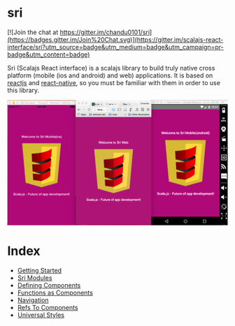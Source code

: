 # sri

[![Join the chat at https://gitter.im/chandu0101/sri](https://badges.gitter.im/Join%20Chat.svg)](https://gitter.im/scalajs-react-interface/sri?utm_source=badge&utm_medium=badge&utm_campaign=pr-badge&utm_content=badge)

Sri (Scalajs React interface) is a scalajs library to build truly native cross platform (mobile (ios and android) and web) applications. It is based on [reactjs](http://facebook.github.io/react/) and [react-native](https://facebook.github.io/react-native/), so you must be familiar with them in order to use this library.


![sri](sri.png)


# Index
 - [Getting Started](./GettingStarted.md)
 - [Sri Modules](./SriModules.md)
 - [Defining Components](./DefiningComponents.md)
 - [Functions as Components](./StatelessFunctionComponents.md)
 - [Navigation](./Navigation.md)
 - [Refs To Components](./RefsToComponents.md)
 - [Universal Styles](./UniversalStyles.md)

 
